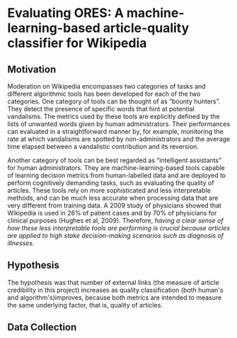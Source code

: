 # Evaluating ORES: A machine-learning-based article-quality classifier for Wikipedia

## Motivation

Moderation on Wikipedia encompasses two categories of tasks and different algorithmic tools has been developed for each of the two categories. One category of tools can be thought of as “bounty hunters”. They detect the presence of specific words that hint at potential vandalisms. The metrics used by these tools are explicitly defined by the lists of unwanted words given by human administrators. Their performances can evaluated in a straightforward manner by, for example, monitoring the rate at which vandalisms are spotted by non-administrators and the average time elapsed between a vandalistic contribution and its reversion.

Another category of tools can be best regarded as “intelligent assistants” for human administrators. They are machine-learning-based tools capable of learning decision metrics from human-labelled data and are deployed to perform cognitively demanding tasks, such as evaluating the quality of articles. These tools rely on more sophisticated and less interpretable methods, and can be much less accurate when processing data that are very different from training data. A 2009 study of physicians showed that Wikipedia is used in 26% of patient cases and by 70% of physicians for clinical purposes (Hughes et al, 2009). Therefore, *having a clear sense of how these less interpretable tools are performing is crucial because articles are applied to high stake decision-making scenarios such as diagnosis of illnesses.*

## Hypothesis

The hypothesis was that number of external links (the measure of article credibility in this project) increases as quality classification (both human's and algorithm's)improves, because both metrics are intended to measure the same underlying factor, that is, quality of articles.

## Data Collection

